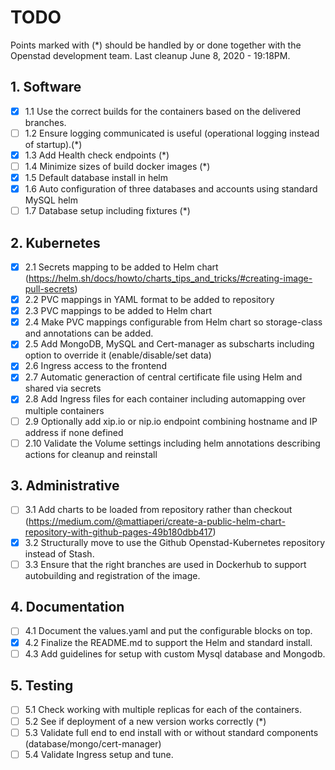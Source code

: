 # TODO

Points marked with (*) should be handled by or done together with the Openstad development team.
Last cleanup June 8, 2020 - 19:18PM.

## 1. Software

- [x] 1.1 Use the correct builds for the containers based on the delivered branches.
- [ ] 1.2 Ensure logging communicated is useful (operational logging instead of startup).(*)
- [x] 1.3 Add Health check endpoints (*)
- [ ] 1.4 Minimize sizes of build docker images (*)
- [x] 1.5 Default database install in helm
- [x] 1.6 Auto configuration of three databases and accounts using standard MySQL helm
- [ ] 1.7 Database setup including fixtures (*)

## 2. Kubernetes

- [x] 2.1 Secrets mapping to be added to Helm chart (https://helm.sh/docs/howto/charts_tips_and_tricks/#creating-image-pull-secrets)
- [x] 2.2 PVC mappings in YAML format to be added to repository
- [x] 2.3 PVC mappings to be added to Helm chart
- [x] 2.4 Make PVC mappings configurable from Helm chart so storage-class and annotations can be added.
- [x] 2.5 Add MongoDB, MySQL and Cert-manager as subscharts including option to override it (enable/disable/set data)
- [x] 2.6 Ingress access to the frontend
- [x] 2.7 Automatic generaction of central certificate file using Helm and shared via secrets
- [x] 2.8 Add Ingress files for each container including automapping over multiple containers
- [ ] 2.9 Optionally add xip.io or nip.io endpoint combining hostname and IP address if none defined
- [ ] 2.10 Validate the Volume settings including helm annotations describing actions for cleanup and reinstall

## 3. Administrative

- [ ] 3.1 Add charts to be loaded from repository rather than checkout (https://medium.com/@mattiaperi/create-a-public-helm-chart-repository-with-github-pages-49b180dbb417)
- [x] 3.2 Structurally move to use the Github Openstad-Kubernetes repository instead of Stash.
- [ ] 3.3 Ensure that the right branches are used in Dockerhub to support autobuilding and registration of the image.

## 4. Documentation

- [ ] 4.1 Document the values.yaml and put the configurable blocks on top.
- [x] 4.2 Finalize the README.md to support the Helm and standard install.
- [ ] 4.3 Add guidelines for setup with custom Mysql database and Mongodb.

## 5. Testing

- [ ] 5.1 Check working with multiple replicas for each of the containers.
- [ ] 5.2 See if deployment of a new version works correctly (*)
- [ ] 5.3 Validate full end to end install with or without standard components (database/mongo/cert-manager)
- [ ] 5.4 Validate Ingress setup and tune.
